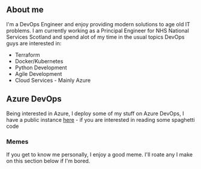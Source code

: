 ## About me

I'm a DevOps Engineer and enjoy providing modern solutions to age old IT problems. I am currently working as a Principal Engineer for NHS National Services Scotland and spend alot of my time in the usual topics DevOps guys are interested in:

- Terraform
- Docker/Kubernetes
- Python Development
- Agile Development
- Cloud Services - Mainly Azure


## Azure DevOps

Being interested in Azure, I deploy some of my stuff on Azure DevOps, I have a public instance [here](https://dev.azure.com/craigtho/craigtho-azdo) - if you are interested in reading some spaghetti code

### Memes

If you get to know me personally, I enjoy a good meme.  I'll roate any I make on this section below if I'm bored.
